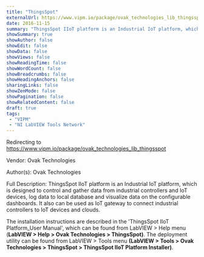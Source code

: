 ```yaml
---
title: "ThingsSpot"
externalUrl: https://www.vipm.io/package/ovak_technologies_lib_thingsspot
date: 2016-11-15
summary: "ThingsSpot IIoT platform is an Industrial IoT platform, which is designed to control and gather data from industrial controllers and IoT devices, log data to local database and visualize data on the configurable dashboards."
showSummary: true
showAuthor: false
showEdit: false
showData: false
showViews: false
showReadingTime: false
showWordCount: false
showBreadcrumbs: false
showHeadingAnchors: false
sharingLinks: false
showZenMode: false
showPagination: false
showRelatedContent: false
draft: true
tags:
 - "VIPM"
 - "NI LabVIEW Tools Network"
---
```


Redirecting to https://www.vipm.io/package/ovak_technologies_lib_thingsspot

Vendor: Ovak Technologies

Author(s): Ovak Technologies
 
Full Description:
ThingsSpot IIoT platform is an Industrial IoT platform, which is designed to control and gather data from industrial controllers and IoT devices, log data to local database and visualize data on the configurable dashboards. It also can be used as IoT gateway to connect industrial controllers to IoT devices and clouds.

The installation instructions are described in the 'ThingsSpot IIoT Platform_User Manual', which can be found from LabVIEW > Help menu (**LabVIEW > Help > Ovak Technologies > ThingsSpot)**. The deployment utility can be found from LabVIEW > Tools menu **(LabVIEW > Tools > Ovak Technologies > ThingsSpot > ThingsSpot IIoT Platform Installer)**.